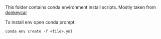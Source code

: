 
This folder contains conda environment install scripts. Mostly taken from [donkeycar](https://github.com/wroscoe/donkey/tree/master/envs)

To install env open conda prompt:

`conda env create -f <file>.yml`
